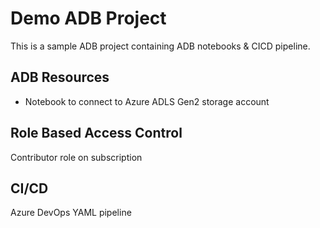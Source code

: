 # Demo ADB Project
This is a sample ADB project containing ADB notebooks & CICD pipeline.

## ADB Resources
- Notebook to connect to Azure ADLS Gen2 storage account

## Role Based Access Control
Contributor role on subscription

## CI/CD
Azure DevOps YAML pipeline


